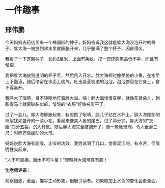 # 一件趣事 #

## 邢伟鹏 ##
	
今天妈妈去药店买来一个椭圆形的种子，妈妈告诉我这就是胖大海没泡开时的样子。胖大海一被放到沸水里就膨胀开来，几乎胀满了整个杯子，因此得名。

我看了一下这颗种子，长约2厘米，上面有条纹，摸一摸还感觉高低不平，而且有皱褶。

我把胖大海放到透明的杯子里，然后倒入开水。胖大海顿时像受惊的小鱼，在水里上下翻滚，随后停留在水面上喘气，吐出晶莹剔透的泡泡，泡泡停留在它身上，舍不得离开。

我睁大了眼睛，目不转睛地盯着胖大海。咦！胖大海慢慢变胖，就像花骨朵儿，饱胀得马上就要破裂似的，皱皱的“衣服”好像被熨平了。

过了一会儿，胖大海膨胀起来，我瞪圆了眼睛，脸几乎贴在水杯上。胖大海尾部的棉絮犹如盛开的一朵小花，看起来像美人鱼的尾巴。过了两分钟，胖大海的“衣服”四分五裂，沉入杯底。随后胖大海完全被泡开了，像一簇簇珊瑚，令人垂涎三尺；时而还像蠕动的水母。

妈妈说胖大海有润喉、止咳的功效。我尝试喝了几口，觉得涩涩的，有点苦，但喉咙甘爽起来。

“人不可貌相，海水不可斗量！”观察胖大海可真有趣！

**沈老师评语：**

观察细致，全面，描写生动形象，很吸引读者。如果能加上水色的变化会更全面。
   